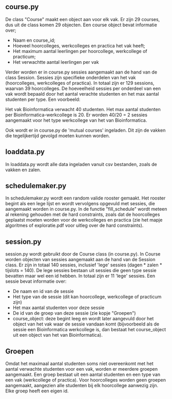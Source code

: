 ## course.py
De class "Course" maakt een object aan voor elk vak. Er zijn 29 courses, dus uit de class komen 29 objecten. Een course object bevat informatie over;
- Naam en course_id;
- Hoeveel hoorcolleges, werkcolleges en practica het vak heeft;
- Het maximum aantal leerlingen per hoorcollege, werkcollege of practicum;
- Het verwachtte aantal leerlingen per vak

Verder worden er in course.py sessies aangemaakt aan de hand van de class Session. Sessies zijn specifieke onderdelen van het vak (hoorcolleges, werkcolleges of practica). In totaal zijn er 129 sessions, waarvan 39 hoorcolleges.
De hoeveelheid sessies per onderdeel van een vak wordt bepaald door het aantal verachte studenten en het max aantal studenten per type. Een voorbeeld:

Het vak Bioinformatica verwacht 40 studenten. Het max aantal studenten per Bioinformatica-werkcollege is 20. Er worden 40/20 = 2 sessies aangemaakt voor het type werkcollege van het van Bioinformatica.

Ook wordt er in course.py de 'mutual courses' ingeladen. Dit zijn de vakken die tegelijkertijd gevolgd moeten kunnen worden.

## loaddata.py
In loaddata.py wordt alle data ingeladen vanuit csv bestanden, zoals de vakken en zalen.

## schedulemaker.py
In schedulemaker.py wordt een random valide rooster gemaakt. Het rooster begint als een lege lijst en wordt vervolgens opgevuld met sessies, die aangemaakt worden in course.py. In de functie "fill_schedule" wordt meteen al rekening gehouden met de hard constraints, zoals dat de hoorcolleges geplaatst moeten worden voor de werkcolleges en practica (zie het mapje algoritmes of exploratie.pdf voor uitleg over de hard constraints).

## session.py
session.py wordt gebruikt door de Course class (in course.py). In Course worden objecten van sessies aangemaakt aan de hand van de Session class. Er zijn in totaal 140 sessies, inclusief 'lege' sessies (dagen * zalen * tijslots = 140). De lege sessies bestaan uit sessies die geen type sessie bevatten maar wel een id hebben. In totaal zijn er 11 'lege' sessies. Een sessie bevat informatie over:
- De naam en id van de sessie
- Het type van de sessie (dit kan hoorcollege, werkcollege of practicum zijn)
- Het max aantal studenten voor deze sessie
- De id van de groep van deze sessie (zie kopje "Groepen")
- course_object: deze begint leeg en wordt later aangevuld door het object van het vak waar de sessie vandaan komt (bijvoorbeeld als de sessie een Bioinformatica werkcollege is, dan bestaat het course_object uit een object van het van Bioinformatica).

## Groepen
Omdat het maximaal aantal studenten soms niet overeenkomt met het aantal verwachte studenten voor een vak, worden er meerdere groepen aangemaakt. Een groep bestaat uit een aantal studenten en een type van een vak (werkcollege of practica). Voor hoorcolleges worden geen groepen aangemaakt, aangezien alle studenten bij elk hoorcollege aanwezig zijn. Elke groep heeft een eigen id. 
